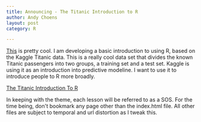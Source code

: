 ```yaml
---
title: Announcing - The Titanic Introduction to R
author: Andy Choens
layout: post
category: R

---
```


[This](titanic/index.html) is pretty cool. I am developing a basic
introduction to using R, based on the Kaggle Titanic data. This is a
really cool data set that divides the known Titanic passengers into
two groups, a training set and a test set. Kaggle is using it as an
introduction into predictive modeline. I want to use it to introduce
people to R more broadly.

[The Titanic Introduction To R](titanic/index.html)

In keeping with the theme, each lesson will be referred to as a
SOS. For the time being, don't bookmark any page other than the
index.html file. All other files are subject to temporal and url
distortion as I tweak this.
